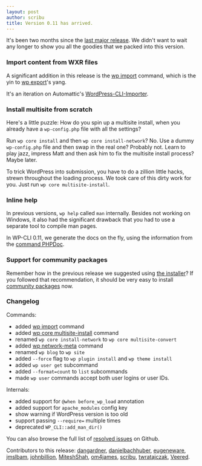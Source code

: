 ```yaml
---
layout: post
author: scribu
title: Version 0.11 has arrived.
---
```

It's been two months since the [last major release](/blog/version-0.10.html). We didn't want to wait any longer to show you all the goodies that we packed into this version.

### Import content from WXR files

A significant addition in this release is the [wp import](/commands/import/) command, which is the yin to [wp export](/commands/export/)'s yang.

It's an iteration on Automattic's [WordPress-CLI-Importer](https://github.com/Automattic/WordPress-CLI-Importer).

### Install multisite from scratch

Here's a little puzzle: How do you spin up a multisite install, when you already have a `wp-config.php` file with all the settings?

Run `wp core install` and then `wp core install-network`? No. Use a dummy `wp-config.php` file and then swap in the real one? Probably not. Learn to play jazz, impress Matt and then ask him to fix the multisite install process? Maybe later.

To trick WordPress into submission, you have to do a zillion little hacks, strewn throughout the loading process. We took care of this dirty work for you. Just run `wp core multisite-install`.

### Inline help

In previous versions, `wp help` called `man` internally. Besides not working on Windows, it also had the significant drawback that you had to use a separate tool to compile man pages.

In WP-CLI 0.11, we generate the docs on the fly, using the information from the [command PHPDoc](https://github.com/wp-cli/wp-cli/wiki/Commands-Cookbook#longdesc).

### Support for community packages

Remember how in the previous release we suggested using [the installer](/#install)? If you followed that recommendation, it should be very easy to install [community packages](https://github.com/wp-cli/wp-cli/wiki/Community-Packages) now.

<div class="announcement changes" markdown="1">

### <i class="icon-info-circled"></i> Changelog

Commands:

* added [wp import](/commands/import/) command
* added [wp core multisite-install](/commands/core/multisite-install/) command
* renamed `wp core install-network` to `wp core multisite-convert`
* added [wp network-meta](/commands/network-meta/) command
* renamed `wp blog` to `wp site`
* added `--force` flag to `wp plugin install` and `wp theme install`
* added `wp user get` subcommand
* added `--format=count` to `list` subcommands
* made `wp user` commands accept both user logins or user IDs.

Internals:

* added support for `@when before_wp_load` annotation
* added support for `apache_modules` config key
* show warning if WordPress version is too old
* support passing `--require=` multiple times
* deprecated `WP_CLI::add_man_dir()`

You can also browse the full list of [resolved issues](https://github.com/wp-cli/wp-cli/issues?milestone=10&state=closed) on Github.

</div>

Contributors to this release: [dangardner](https://github.com/dangardner), [danielbachhuber](https://github.com/danielbachhuber), [eugeneware](https://github.com/eugeneware), [jmslbam](https://github.com/jmslbam), [johnbillion](https://github.com/johnbillion), [MiteshShah](https://github.com/MiteshShah), [om4james](https://github.com/om4james), [scribu](https://github.com/scribu), [twratajczak](https://github.com/twratajczak), [Veered](https://github.com/Veered).
